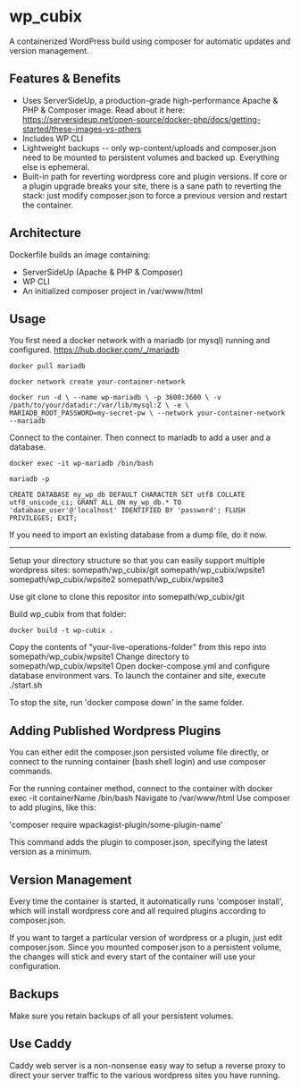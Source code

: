 # wp_cubix
A containerized WordPress build using composer for automatic updates and version management.

## Features & Benefits
- Uses ServerSideUp, a production-grade high-performance Apache & PHP & Composer image.  Read about it here: https://serversideup.net/open-source/docker-php/docs/getting-started/these-images-vs-others
- Includes WP CLI
- Lightweight backups -- only wp-content/uploads and composer.json need to be mounted to persistent volumes and backed up. Everything else is ephemeral.
- Built-in path for reverting wordpress core and plugin versions. If core or a plugin upgrade breaks your site, there is a sane path to reverting the stack: just modify composer.json to force a previous version and restart the container.

## Architecture
Dockerfile builds an image containing:
- ServerSideUp (Apache & PHP & Composer)
- WP CLI
- An initialized composer project in /var/www/html

## Usage
You first need a docker network with a mariadb (or mysql) running and configured.
https://hub.docker.com/_/mariadb

`docker pull mariadb`

`docker network create your-container-network`

`docker run -d \
	--name wp-mariadb \
	-p 3600:3600 \
	-v /path/to/your/datadir:/var/lib/mysql:Z \
	-e \
	MARIADB_ROOT_PASSWORD=my-secret-pw \
	--network your-container-network
	--mariadb`

Connect to the container. Then connect to mariadb to add a user and a database.

`docker exec -it wp-mariadb /bin/bash`

`mariadb -p`

`CREATE DATABASE my_wp_db DEFAULT CHARACTER SET utf8 COLLATE utf8_unicode_ci;
GRANT ALL ON my_wp_db.* TO 'database_user'@'localhost' IDENTIFIED BY 'password';
FLUSH PRIVILEGES;
EXIT;`

If you need to import an existing database from a dump file, do it now.

---

Setup your directory structure so that you can easily support multiple wordpress sites:
somepath/wp_cubix/git
somepath/wp_cubix/wpsite1
somepath/wp_cubix/wpsite2
somepath/wp_cubix/wpsite3

Use git clone to clone this repositor into somepath/wp_cubix/git

Build wp_cubix from that folder:

`docker build -t wp-cubix .`

Copy the contents of "your-live-operations-folder" from this repo into somepath/wp_cubix/wpsite1
Change directory to somepath/wp_cubix/wpsite1
Open docker-compose.yml and configure database environment vars.
To launch the container and site, execute ./start.sh

To stop the site, run 'docker compose down' in the same folder.

## Adding Published Wordpress Plugins
You can either edit the composer.json persisted volume file directly, or connect to the running container (bash shell login) and use composer commands.

For the running container method, connect to the container with docker exec -it containerName /bin/bash
Navigate to /var/www/html
Use composer to add plugins, like this:

'composer require wpackagist-plugin/some-plugin-name'

This command adds the plugin to composer.json, specifying the latest version as a minimum.

## Version Management
Every time the container is started, it automatically runs 'composer install', which will install wordpress core and all required plugins according to composer.json.

If you want to target a particular version of wordpress or a plugin, just edit composer.json.  Since you mounted composer.json to a persistent volume, the changes will stick and every start of the container will use your configuration.

## Backups
Make sure you retain backups of all your persistent volumes.

## Use Caddy
Caddy web server is a non-nonsense easy way to setup a reverse proxy to direct your server traffic to the various wordpress sites you have running.